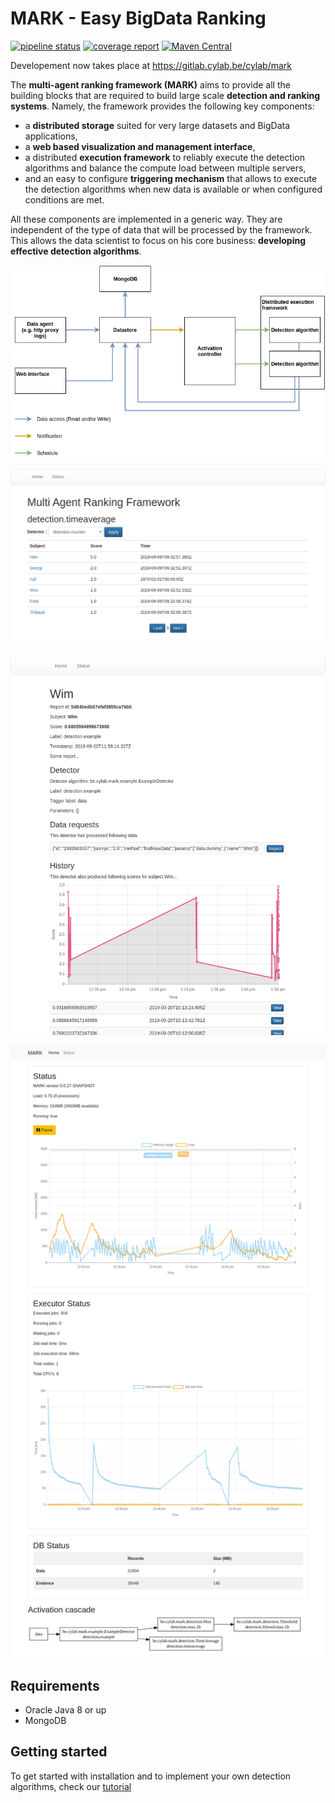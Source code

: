 # MARK - Easy BigData Ranking

[![pipeline status](https://gitlab.cylab.be/cylab/mark/badges/master/pipeline.svg)](https://gitlab.cylab.be/cylab/mark/commits/master)
[![coverage report](https://gitlab.cylab.be/cylab/mark/badges/master/coverage.svg)](https://gitlab.cylab.be/cylab/mark/-/commits/master)
[![Maven Central](https://img.shields.io/maven-central/v/be.cylab.mark/server)](https://mvnrepository.com/artifact/be.cylab.mark/server)

Developement now takes place at https://gitlab.cylab.be/cylab/mark

The **multi-agent ranking framework (MARK)** aims to provide all the building blocks that are required to build large scale **detection and ranking systems**. Namely, the framework provides the following key components: 

* a **distributed storage** suited for very large datasets and BigData applications, 
* a **web based visualization and management interface**,
* a distributed **execution framework** to reliably execute the detection algorithms and balance the compute load between multiple servers,
* and an easy to configure **triggering mechanism** that allows to execute the detection algorithms when new data is available or when configured conditions are met.

All these components are implemented in a generic way. They are independent of the type of data that will be processed by the framework. This allows the data scientist to focus on his core business: **developing effective detection algorithms**.

![](./documentation/architecture.png)

![](./documentation/home.png)

![](./documentation/report.png)

![](./documentation/status.png)


## Requirements

* Oracle Java 8 or up
* MongoDB

## Getting started

To get started with installation and to implement your own detection algorithms, check our [tutorial](./TUTORIAL.md)
